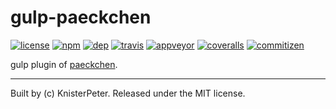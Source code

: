 # gulp-paeckchen

[![license][license-image]][license-url]
[![npm][npm-version-core-image]][npm-version-core-url]
[![dep][daviddm-core-image]][daviddm-core-url]
[![travis][travis-image]][travis-url]
[![appveyor][appveyor-image]][appveyor-url]
[![coveralls][coveralls-image]][coveralls-url]
[![commitizen][commitizen-image]][commitizen-url]

gulp plugin of [paeckchen](https://github.com/paeckchen/paeckchen).

---
Built by (c) KnisterPeter. Released under the MIT license.

[license-image]: https://img.shields.io/github/license/paeckchen/paeckchen.svg
[license-url]: https://github.com/paeckchen/paeckchen

[travis-image]: https://travis-ci.org/paeckchen/gulp-paeckchen.svg?branch=master
[travis-url]: https://travis-ci.org/paeckchen/gulp-paeckchen

[appveyor-image]: https://ci.appveyor.com/api/projects/status/30pbjbtrr83qgkr8/branch/master?svg=true
[appveyor-url]: https://ci.appveyor.com/project/KnisterPeter/paeckchen-core/branch/master

[coveralls-image]: https://coveralls.io/repos/github/paeckchen/gulp-paeckchen/badge.svg?branch=master
[coveralls-url]: https://coveralls.io/github/paeckchen/gulp-paeckchen?branch=master

[commitizen-image]: https://img.shields.io/badge/commitizen-friendly-brightgreen.svg
[commitizen-url]: http://commitizen.github.io/cz-cli/

[npm-version-core-image]: https://img.shields.io/npm/v/paeckchen-core.svg
[npm-version-core-url]: https://www.npmjs.com/package/paeckchen-core

[daviddm-core-image]: https://img.shields.io/david/paeckchen/gulp-paeckchen.svg
[daviddm-core-url]: https://david-dm.org/paeckchen/gulp-paeckchen
